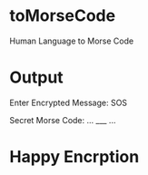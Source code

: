 # toMorseCode
Human Language to Morse Code

# Output 
Enter Encrypted Message: SOS

Secret Morse Code: ... ___ ... 

# Happy Encrption
